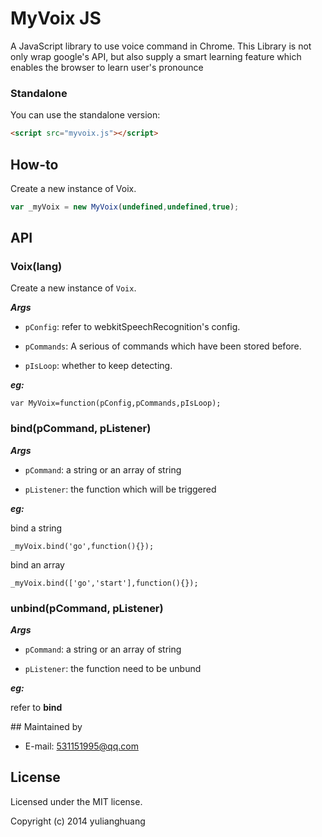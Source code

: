 # MyVoix JS

A JavaScript library to use voice command in Chrome.
This Library is not only wrap google's API, but also supply a smart learning feature which enables the browser to learn user's pronounce

### Standalone
You can use the standalone version:
```html
<script src="myvoix.js"></script>
```

## How-to
Create a new instance of Voix.
```js
var _myVoix = new MyVoix(undefined,undefined,true);
```

## API
### Voix(lang)
Create a new instance of `Voix`.

***Args***

- `pConfig`: refer to webkitSpeechRecognition's config.

- `pCommands`: A serious of commands which have been stored before.

- `pIsLoop`: whether to keep detecting.

***eg:***

```
var MyVoix=function(pConfig,pCommands,pIsLoop);
```


### bind(pCommand, pListener)

***Args***

- `pCommand`: a string or an array of string

- `pListener`: the function which will be triggered

***eg:***

bind a string

```_myVoix.bind('go',function(){});```

bind an array

```_myVoix.bind(['go','start'],function(){});```

### unbind(pCommand, pListener)

***Args***

- `pCommand`: a string or an array of string

- `pListener`: the function need to be unbund

***eg:***

refer to **bind**


## Maintained by
- E-mail: 531151995@qq.com

## License
Licensed under the MIT license.

Copyright (c) 2014 yulianghuang